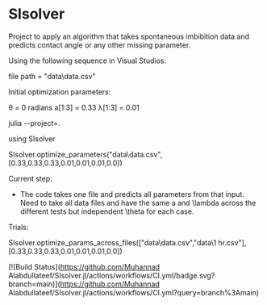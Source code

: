 # SIsolver

Project to apply an algorithm that takes spontaneous imbibition data and predicts contact angle or any other missing parameter.  

Using the following sequence in Visual Studios:

file path = "data\\data.csv"

Initial optimization parameters:

θ = 0 radians
a[1:3] = 0.33
λ[1:3] = 0.01

julia --project=.

using SIsolver

SIsolver.optimize_parameters("data\\data.csv",[0.33,0.33,0.33,0.01,0.01,0.01,0.0])

Current step:

* The code takes one file and predicts all parameters from that input. Need to take all data files and have the same a and \lambda across the different tests but independent \theta for each case.

Trials:

SIsolver.optimize_params_across_files(["data\\data.csv","data\\1 hr.csv"], [0.33,0.33,0.33,0.01,0.01,0.01,0.0])

[![Build Status](https://github.com/Muhannad Alabdullateef/SIsolver.jl/actions/workflows/CI.yml/badge.svg?branch=main)](https://github.com/Muhannad Alabdullateef/SIsolver.jl/actions/workflows/CI.yml?query=branch%3Amain)
